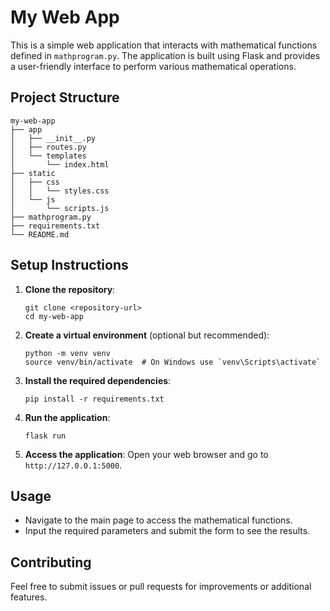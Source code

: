 # My Web App

This is a simple web application that interacts with mathematical functions defined in `mathprogram.py`. The application is built using Flask and provides a user-friendly interface to perform various mathematical operations.

## Project Structure

```
my-web-app
├── app
│   ├── __init__.py
│   ├── routes.py
│   └── templates
│       └── index.html
├── static
│   ├── css
│   │   └── styles.css
│   └── js
│       └── scripts.js
├── mathprogram.py
├── requirements.txt
└── README.md
```

## Setup Instructions

1. **Clone the repository**:
   ```
   git clone <repository-url>
   cd my-web-app
   ```

2. **Create a virtual environment** (optional but recommended):
   ```
   python -m venv venv
   source venv/bin/activate  # On Windows use `venv\Scripts\activate`
   ```

3. **Install the required dependencies**:
   ```
   pip install -r requirements.txt
   ```

4. **Run the application**:
   ```
   flask run
   ```

5. **Access the application**:
   Open your web browser and go to `http://127.0.0.1:5000`.

## Usage

- Navigate to the main page to access the mathematical functions.
- Input the required parameters and submit the form to see the results.

## Contributing

Feel free to submit issues or pull requests for improvements or additional features.